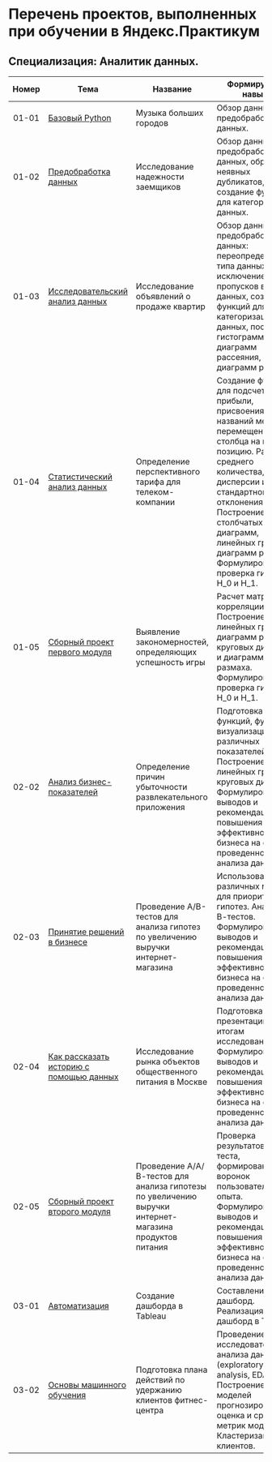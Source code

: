 # Перечень проектов, выполненных при обучении в Яндекс.Практикум<br>
## Специализация: Аналитик данных.<br>

Номер | Тема | Название | Формируемые навыки | Библиотеки | Некоторые команды, функции
:----:|------|----------|--------------------|------------|---------------------------
01-01 | [Базовый Python](y_01_01_cities_music/) | Музыка больших городов | Обзор данных, предобработка данных. | pandas | def try/except for/in info
01-02 | [Предобработка данных](y_01_02_borrowers_reliability/) | Исследование надежности заемщиков | Обзор данных, предобработка данных, обработка неявных дубликатов, создание функций для категоризации данных. | pandas | describe fillna astype loc replace transform apply pivot_table
01-03 | [Исследовательский анализ данных](y_01_03_apartments_ads_sale/) | Исследование объявлений о продаже квартир | Обзор данных, предобработка данных: переопределение типа данных, исключение/замена пропусков в данных, создание функций для категоризации данных, построение гистограмм, диаграмм рассеяния, диаграмм размаха. | pandas matplotlib seaborn | pd.DatetimeIndex hist where corr plot
01-04 | [Статистический анализ данных](y_01_04_telecom_company_tariff/) | Определение перспективного тарифа для телеком-компании | Создание функций для подсчета прибыли, присвоения названий месяцам, перемещения столбца на нужную позицию. Расчет среднего количества, дисперсии и стандартного отклонения. Построение столбчатых диаграмм, линейных графиков, диаграмм размаха. Формулирование и проверка гипотез Н_0 и Н_1. | pandas numpy scipy matplotlib seaborn | pd.to_datetime query merge np.ceil np.var np.std
01-05 | [Сборный проект первого модуля](y_01_05_games_success_sales_sp/) | Выявление закономерностей, определяющих успешность игры | Расчет матрицы корреляции. Построение линейных графиков, диаграмм размаха, круговых диаграмм и диаграмм размаха. Формулирование и проверка гипотез Н_0 и Н_1. | pandas numpy matplotlib scipy| corr query plt.subplots np.std
02-02 | [Анализ бизнес-показателей](y_02_02_unprofitability_reasons/) | Определение причин убыточности развлекательного приложения | Подготовка бизнес-функций, функций визуализации различных показателей. Построение линейных графиков, круговых диаграмм. Формулирование выводов и рекомендаций для повышения эффективности бизнеса на основе проведенного анализа данных. | pandas datetime matplotlib | def pd.to_datetime plt.subplots
02-03 | [Принятие решений в бизнесе](y_02_03_revenue_ab_test/) | Проведение А/В-тестов для анализа гипотез по увеличению выручки интернет-магазина | Использование различных методов для приоритезации гипотез. Анализ А/В-тестов. Формулирование выводов и рекомендаций для повышения эффективности бизнеса на основе проведенного анализа данных. | pandas numpy datetime matplotlib scipy | def st.mannwhitneyu
02-04 | [Как рассказать историю с помощью данных](y_02_04_food_market/) | Исследование рынка объектов общественного питания в Москве | Подготовка презентаций по итогам исследования. Формулирование выводов и рекомендаций для повышения эффективности бизнеса на основе проведенного анализа данных. | pandas os numpy math matplotlib seaborn plotly | def if/elif/else x.lower().replace np.where
02-05 | [Сборный проект второго модуля](y_02_05_revenue_aab_test_sp/) | Проведение А/A/В-тестов для анализа гипотезы по увеличению выручки интернет-магазина продуктов питания | Проверка результатов А/А/В-теста, формирование воронок пользовательского опыта. Формулирование выводов и рекомендаций для повышения эффективности бизнеса на основе проведенного анализа данных. | pandas datetime numpy scipy math matplotlib plotly | def go.Figure go.Funnel
03-01 | [Автоматизация](y_03_01_dashboard_tableau/) | Создание дашборда в Tableau | Составление ТЗ на дашборд. Реализация ТЗ на дашборд в Tableau. | pandas sqlalchemy datetime psycopg2 | create_engine pd.io.sql.read_sql to_csv
03-02 | [Основы машинного обучения](y_03_02_machine_learning/) | Подготовка плана действий по удержанию клиентов фитнес-центра | Проведение исследовательского анализа данных (exploratory data analysis, EDA). Построение моделей прогнозирования, оценка и сравнение метрик моделей. Кластеризация клиентов. | sklearn, scipy, itertools | scaler.fit_transform, LogisticRegression, RandomForestClassifier
